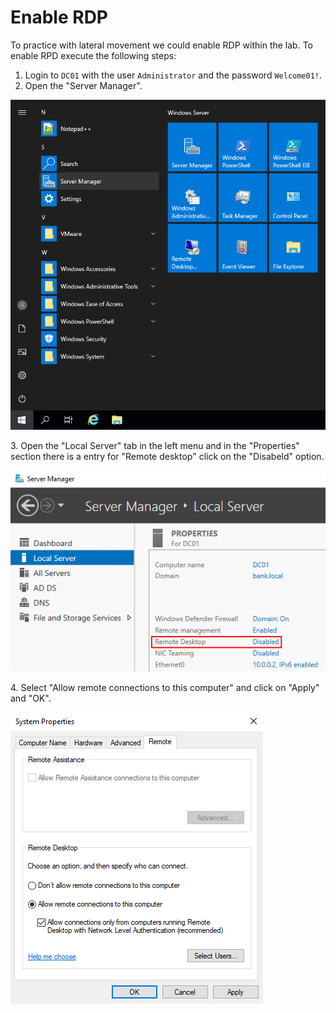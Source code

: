 # Enable RDP

To practice with lateral movement we could enable RDP within the lab. To enable RPD execute the following steps:

1. Login to `DC01` with the user `Administrator` and the password `Welcome01!`.
2. Open the "Server Manager".

![](<../../../../.gitbook/assets/image (38).png>)

3\. Open the "Local Server" tab in the left menu and in the "Properties" section there is a entry for "Remote desktop" click on the "Disabeld" option.

![](<../../../../.gitbook/assets/image (60).png>)

4\. Select "Allow remote connections to this computer" and click on "Apply" and "OK".

![](<../../../../.gitbook/assets/image (76).png>)
